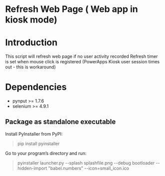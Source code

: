 # Refresh Web Page ( Web app in kiosk mode)
# Introduction
This script will refresh web page if no user activity recorded
Refresh timer is set when mouse click is registered
(PowerApps Kiosk user session times out - this is workaround)

# Dependencies
- pynput >= 1.7.6
- selenium >= 4.9.1

## Package as standalone executable
Install PyInstaller from PyPI:

>pip install pyinstaller

Go to your program’s directory and run:

>pyinstaller launcher.py --splash splashfile.png --debug bootloader --hidden-import "babel.numbers" --icon=small_icon.ico
